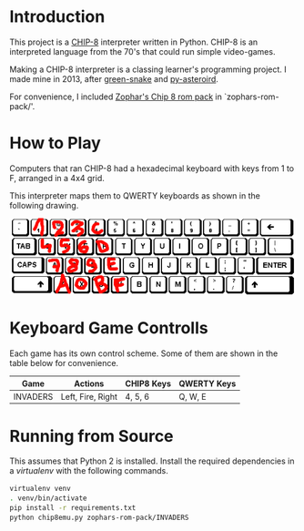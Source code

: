 
# Introduction

This project is a [CHIP-8](https://en.wikipedia.org/wiki/CHIP-8) interpreter written in Python. CHIP-8 is an interpreted language from the 70's that could run simple video-games.

Making a CHIP-8 interpreter is a classing learner's programming project. I made mine in 2013, after [green-snake](https://github.com/a-robu/green-snake) and [py-asteroird](https://github.com/a-robu/py-asteroird).

For convenience, I included [Zophar's Chip 8 rom pack](https://www.zophar.net/pdroms/chip8/chip-8-games-pack.html) in `zophars-rom-pack/'.

# How to Play

Computers that ran CHIP-8 had a hexadecimal keyboard with keys from 1 to F, arranged in a 4x4 grid.

This interpreter maps them to QWERTY keyboards as shown in the following drawing.

![keybindings](keybindings.gif)

# Keyboard Game Controlls

Each game has its own control scheme. Some of them are shown in the table below for convenience.

| Game     | Actions           | CHIP8 Keys | QWERTY Keys |
|----------|-------------------|------------|-------------|
| INVADERS | Left, Fire, Right | 4, 5, 6    | Q, W, E     |

# Running from Source

This assumes that Python 2 is installed. Install the required dependencies in a _virtualenv_ with the following commands.

```bash
virtualenv venv
. venv/bin/activate
pip install -r requirements.txt
python chip8emu.py zophars-rom-pack/INVADERS
```
